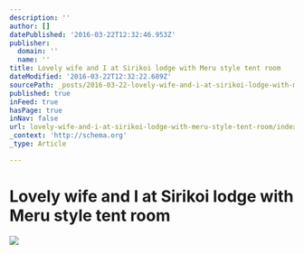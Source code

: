 ```yaml
---
description: ''
author: []
datePublished: '2016-03-22T12:32:46.953Z'
publisher:
  domain: ''
  name: ''
title: Lovely wife and I at Sirikoi lodge with Meru style tent room
dateModified: '2016-03-22T12:32:22.689Z'
sourcePath: _posts/2016-03-22-lovely-wife-and-i-at-sirikoi-lodge-with-meru-style-tent-room.md
published: true
inFeed: true
hasPage: true
inNav: false
url: lovely-wife-and-i-at-sirikoi-lodge-with-meru-style-tent-room/index.html
_context: 'http://schema.org'
_type: Article

---
```

# Lovely wife and I at Sirikoi lodge with Meru style tent room
![](https://the-grid-user-content.s3-us-west-2.amazonaws.com/48b05754-3134-4e05-aa52-235cbeb5a054.png)